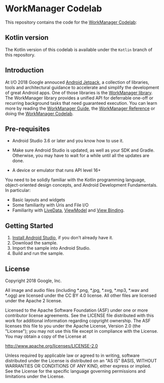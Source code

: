 WorkManager Codelab
===================================

This repository contains the code for the [WorkManager Codelab](https://codelabs.developers.google.com/codelabs/android-workmanager):

Kotlin version
--------------

The Kotlin version of this codelab is available under the `Kotlin` branch of
this repository.

Introduction
------------

At I/O 2018 Google annouced [Android Jetpack](https://d.android.com//jetpack/),
a collection of libraries, tools and architectural guidance to accelerate and simplify the
development of great Android apps. One of those libraries is the
[WorkManager library](https://d.android.com/topic/libraries/architecture/workmanager/).
The WorkManager library provides a unified API for deferrable one-off or recurring background tasks
that need guaranteed execution. You can learn more by reading the
[WorkManager Guide](https://d.android.com/topic/libraries/architecture/workmanager/), the
[WorkManager Reference](https://d.android.com/kotlin/reference/androidx/work/package-summary) or
doing the
[WorkManager Codelab](https://codelabs.developers.google.com/codelabs/android-workmanager-kt).

Pre-requisites
--------------

* Android Studio 3.6 or later and you know how to use it.

* Make sure Android Studio is updated, as well as your SDK and Gradle.
Otherwise, you may have to wait for a while until all the updates are done.

* A device or emulator that runs API level 16+

You need to be solidly familiar with the Kotlin programming language,
object-oriented design concepts, and Android Development Fundamentals.
In particular:

* Basic layouts and widgets
* Some familiarity with Uris and File I/O
* Familiarity with [LiveData](https://d.android.com/topic/libraries/architecture/livedata),
   [ViewModel](https://d.android.com/topic/libraries/architecture/viewmodel) and
   [View Binding](https://d.android.com/topic/libraries/view-binding).

Getting Started
---------------

1. [Install Android Studio](https://d.android.com/studio/install.html),
if you don't already have it.
2. Download the sample.
2. Import the sample into Android Studio.
3. Build and run the sample.

License
-------

Copyright 2018 Google, Inc.

All image and audio files (including *.png, *.jpg, *.svg, *.mp3, *.wav
and *.ogg) are licensed under the CC BY 4.0 license. All other files are
licensed under the Apache 2 license.

Licensed to the Apache Software Foundation (ASF) under one or more contributor
license agreements.  See the LICENSE file distributed with this work for
additional information regarding copyright ownership.  The ASF licenses this
file to you under the Apache License, Version 2.0 (the "License"); you may not
use this file except in compliance with the License.  You may obtain a copy of
the License at

  http://www.apache.org/licenses/LICENSE-2.0

Unless required by applicable law or agreed to in writing, software
distributed under the License is distributed on an "AS IS" BASIS, WITHOUT
WARRANTIES OR CONDITIONS OF ANY KIND, either express or implied.  See the
License for the specific language governing permissions and limitations under
the License.
